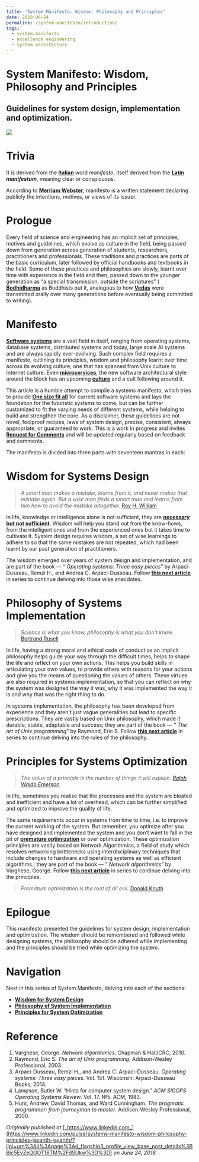 ```yaml
---
title: 'System Manifesto: Wisdom, Philosophy and Principles'
date: 2018-06-24
permalink: /system-manifesto/introduction/
tags:
  - system manifesto
  - excellence engineering
  - system architecture
---
```


System Manifesto: Wisdom, Philosophy and Principles
===================================================

Guidelines for system design, implementation and optimization.
--------------------------------------------------------------

![](https://miro.medium.com/max/1400/0*B5PZrQxKN8y-DWzF)

Trivia
======

It is derived from the [**Italian**](https://en.wikipedia.org/wiki/Italian_language) word _manifesto_, itself derived from the [**Latin**](https://en.wikipedia.org/wiki/Latin) **_manifestum_**, meaning clear or conspicuous.

According to [**Merriam Webster**](https://www.merriam-webster.com/dictionary/manifesto), manifesto is a written statement declaring publicly the intentions, motives, or views of its issuer.

Prologue
========

Every field of science and engineering has an implicit set of principles, motives and guidelines, which evolve as culture in the field, being passed down from generation across generation of students, researchers, practitioners and professionals. These traditions and practices are parts of the basic curriculum, later followed by official handbooks and textbooks in the field. Some of these practices and philosophies are slowly, learnt over time with experience in the field and then, passed down to the younger generation as “a special transmission, outside the scriptures” ( [**Bodhidharma**](https://en.wikipedia.org/wiki/Bodhidharma) as Buddhists put it, analogous to how [**Vedas**](https://www.ancient.eu/The_Vedas/) were transmitted orally over many generations before eventually being committed to writing).

Manifesto
=========

[**Software systems**](https://en.wikipedia.org/wiki/Software_system) are a vast field in itself, ranging from operating systems, database systems, distributed systems and today, large scale AI systems and are always rapidly ever-evolving. Such complex field requires a manifesto, outlining its principles, wisdom and philosophy learnt over time across its evolving culture, one that has spanned from Unix culture to Internet culture. Even [**microservices**](http://microservices.io/), the new software architectural style around the block has an upcoming [**culture**](https://www.oreilly.com/ideas/three-pillars-of-microservice-culture) and a cult following around it.

This article is a humble attempt to compile a systems manifesto, which tries to provide [**One size fit all**](https://en.wikipedia.org/wiki/One_size_fits_all) for current software systems and lays the foundation for the futuristic systems to come, but can be further customized to fit the varying needs of different systems, while helping to build and strengthen the core. As a disclaimer, these guidelines are not novel, foolproof recipes, laws of system design, precise, consistent, always appropriate, or guaranteed to work. This is a work in progress and invites [**Request for Comments**](https://en.wikipedia.org/wiki/Request_for_Comments) and will be updated regularly based on feedback and comments.

The manifesto is divided into three parts with seventeen mantras in each:

Wisdom for Systems Design
=========================

> _A smart man makes a mistake, learns from it, and never makes that mistake again. But a wise man finds a smart man and learns from him how to avoid the mistake altogether._ [Roy H. William](https://en.wikipedia.org/wiki/Roy_H._Williams)

In life, knowledge or intelligence alone is not sufficient, they are [**necessary but not sufficient**](https://en.wikipedia.org/wiki/Necessity_and_sufficiency). Wisdom will help you stand out from the know-hows, from the intelligent ones and from the experienced ones but it takes time to cultivate it. System design requires wisdom, a set of wise learnings to adhere to so that the same mistakes are not repeated, which had been learnt by our past generation of practitioners.

The wisdom emerged over years of system design and implementation, and are part of the book — “ _Operating systems: Three easy pieces_” by Arpaci-Dusseau, Remzi H., and Andrea C. Arpaci-Dusseau. Follow [**this next article**](https://www.linkedin.com/pulse/wisdom-systems-design-jayanth-jayanth/?published=t) in series to continue delving into those wise anecdotes.

Philosophy of Systems Implementation
====================================

> _Science is what you know, philosophy is what you don’t know._ [Bertrand Rusell](https://en.wikipedia.org/wiki/Bertrand_Russell)

In life, having a strong moral and ethical code of conduct as an implicit philosophy helps guide your way through the difficult times, helps to shape the life and reflect on your own actions. This helps you build skills in articulating your own values, to provide others with reasons for your actions and give you the means of questioning the values of others. These virtues are also required in systems implementation, so that you can reflect on why the system was designed the way it was, why it was implemented the way it is and why that was the right thing to do.

In systems implementation, the philosophy has been developed from experience and they aren’t just vague generalities but lead to specific prescriptions. They are vastly based on Unix philosophy, which made it durable, stable, adaptable and success; they are part of the book — “ _The art of Unix programming_” by Raymond, Eric S. Follow [**this next article**](https://www.linkedin.com/pulse/philosophy-systems-implementation-jayanth-jayanth/?published=t) in series to continue delving into the rules of the philosophy.

Principles for Systems Optimization
===================================

> _The value of a principle is the number of things it will explain._ [_Ralph Waldo Emerson_](https://en.wikipedia.org/wiki/Ralph_Waldo_Emerson)

In life, sometimes you realize that the processes and the system are bloated and inefficient and have a lot of overhead, which can be further simplified and optimized to improve the quality of life.

The same requirements occur in systems from time to time, i.e. to improve the current working of the system. But remember, you optimize after you have designed and implemented the system and you don’t want to fall in the pit of [**premature optimization**](http://wiki.c2.com/?PrematureOptimization) or over optimization. These optimization principles are vastly based on Network Algorithmics, a field of study which resolves networking bottlenecks using interdisciplinary techniques that include changes to hardware and operating systems as well as efficient algorithms.; they are part of the book — “ _Network algorithmics_” by Varghese, George. Follow [**this next article**](https://www.linkedin.com/pulse/principles-systems-optimization-jayanth-jayanth/?published=t) in series to continue delving into the principles.

> _Premature optimization is the root of all evil._ [Donald Knuth](https://en.wikipedia.org/wiki/Donald_Knuth)

Epilogue
========

This manifesto presented the guidelines for system design, implementation and optimization. The wisdom should be remembered and followed while designing systems, the philosophy should be adhered while implementing and the principles should be tried while optimizing the system.

Navigation
==========

Next in this series of System Manifesto, delving into each of the sections:

*   [**Wisdom for System Design**](https://medium.com/@jayanthj/wisdom-for-systems-design-cc3e04ab6d81)
*   [**Philosophy of System Implementation**](https://medium.com/@jayanthj/philosophy-of-systems-implementation-a24ec5233cf4)
*   [**Principles for System Optimization**](https://medium.com/@jayanthj/principles-for-systems-optimization-61226f140fca)

Reference
=========

1.  Varghese, George. _Network algorithmics_. Chapman & Hall/CRC, 2010.
2.  Raymond, Eric S. _The art of Unix programming_. Addison-Wesley Professional, 2003.
3.  Arpaci-Dusseau, Remzi H., and Andrea C. Arpaci-Dusseau. _Operating systems: Three easy pieces_. Vol. 151. Wisconsin: Arpaci-Dusseau Books, 2014.
4.  Lampson, Butler W. “Hints for computer system design.” _ACM SIGOPS Operating Systems Review_. Vol. 17. №5. ACM, 1983.
5.  Hunt, Andrew, David Thomas, and Ward Cunningham. _The pragmatic programmer: from journeyman to master_. Addison-Wesley Professional, 2000.

_Originally published at_ [_https://www.linkedin.com_](https://www.linkedin.com/pulse/systems-manifesto-wisdom-philosophy-principles-jayanth-jayanth/?lipi=urn%3Ali%3Apage%3Ad_flagship3_profile_view_base_post_details%3BBic5EvZeQGOT18TM%2FdSUkw%3D%3D) _on June 24, 2018._
